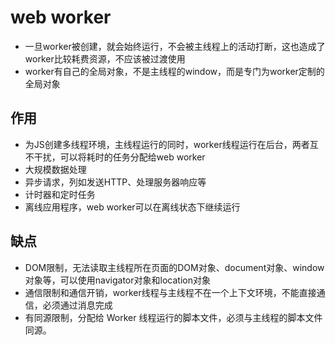 # web worker
- 一旦worker被创建，就会始终运行，不会被主线程上的活动打断，这也造成了worker比较耗费资源，不应该被过渡使用
- worker有自己的全局对象，不是主线程的window，而是专门为worker定制的全局对象

## 作用
- 为JS创建多线程环境，主线程运行的同时，worker线程运行在后台，两者互不干扰，可以将耗时的任务分配给web worker
- 大规模数据处理
- 异步请求，列如发送HTTP、处理服务器响应等
- 计时器和定时任务
- 离线应用程序，web worker可以在离线状态下继续运行

## 缺点
- DOM限制，无法读取主线程所在页面的DOM对象、document对象、window对象等，可以使用navigator对象和location对象
- 通信限制和通信开销，worker线程与主线程不在一个上下文环境，不能直接通信，必须通过消息完成
- 有同源限制，分配给 Worker 线程运行的脚本文件，必须与主线程的脚本文件同源。
